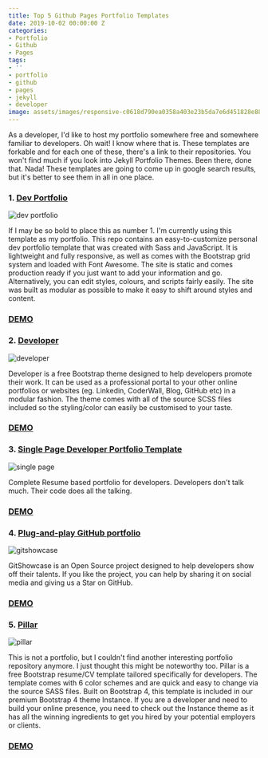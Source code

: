 ```yaml
---
title: Top 5 Github Pages Portfolio Templates
date: 2019-10-02 00:00:00 Z
categories:
- Portfolio
- Github
- Pages
tags:
- ''
- portfolio
- github
- pages
- jekyll
- developer
image: assets/images/responsive-c0618d790ea0358a403e23b5da7e6d451828e88b921890248547188ec829a524.jpg
---
```


As a developer, I'd like to host my portfolio somewhere free and somewhere familiar to developers. Oh wait! I know where that is. These templates are forkable and for each one of these, there's a link to their repositories. You won't find much if you look into Jekyll Portfolio Themes. Been there, done that. Nada! These templates are going to come up in google search results, but it's better to see them in all in one place.

### 1. [Dev Portfolio][dev]

![dev portfolio](/blog/assets/images/Screen%20Shot%202019-10-02%20at%207.24.31%20AM.png)

If I may be so bold to place this as number 1. I'm currently using this template as my portfolio. This repo contains an easy-to-customize personal dev portfolio template that was created with Sass and JavaScript. It is lightweight and fully responsive, as well as comes with the Bootstrap grid system and loaded with Font Awesome. The site is static and comes production ready if you just want to add your information and go. Alternatively, you can edit styles, colours, and scripts fairly easily. The site was built as modular as possible to make it easy to shift around styles and content.

### [DEMO][demo1]

### 2. [Developer][developer]

![developer](/blog/assets/images/free-bootstrap-portfolio-theme-for-web-developers.jpg)

Developer is a free Bootstrap theme designed to help developers promote their work. It can be used as a professional portal to your other online portfolios or websites (eg. Linkedin, CoderWall, Blog, GitHub etc) in a modular fashion. The theme comes with all of the source SCSS files included so the styling/color can easily be customised to your taste.

### [DEMO][demo2]

### 3. [Single Page Developer Portfolio Template ][single]

![single page](/blog/assets/images/Screen%20Shot%202019-10-02%20at%207.38.55%20AM.png)

Complete Resume based portfolio for developers. Developers don't talk much. Their code does all the talking.

### [DEMO][demo3]

### 4. [Plug-and-play GitHub portfolio][showcase]

![gitshowcase](/blog/assets/images/responsive-c0618d790ea0358a403e23b5da7e6d451828e88b921890248547188ec829a524.jpg)

GitShowcase is an Open Source project designed to help developers show off their talents.
If you like the project, you can help by sharing it on social media and giving us a Star on GitHub.

### [DEMO][demo4]

### 5. [Pillar][pillar]

![pillar](/blog/assets/images/Bootstrap-Resume-CV-Template-Pillar-Pormo.jpg)

This is not a portfolio, but I couldn't find another interesting portfolio repository anymore. I just thought this might be noteworthy too. Pillar is a free Bootstrap resume/CV template tailored specifically for developers. The template comes with 6 color schemes and are quick and easy to change via the source SASS files. Built on Bootstrap 4, this template is included in our premium Bootstrap 4 theme Instance. If you are a developer and need to build your online presence, you need to check out the Instance theme as it has all the winning ingredients to get you hired by your potential employers or clients.

### [DEMO][demo5]


[dev]: https://github.com/RyanFitzgerald/devblog
[demo1]: https://ryanfitzgerald.github.io/devportfolio/
[developer]: https://github.com/xriley/developer-theme
[demo2]: https://themes.3rdwavemedia.com/demo/developer/
[single]: https://github.com/akkefa/developer-portfolio
[demo3]: https://akkefa.com/
[showcase]: https://github.com/gitshowcase/gitshowcase
[demo4]: http://pedrosm.com/
[pillar]: https://github.com/xriley/pillar-theme
[demo5]: https://themes.3rdwavemedia.com/demo/pillar/
